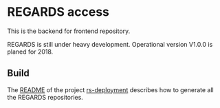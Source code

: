 # REGARDS access

This is the backend for frontend repository.

REGARDS is still under heavy development. Operational version V1.0.0 is planed for 2018.

## Build
The [README](https://github.com/RegardsOss/regards-deployment/blob/master/README.md) of the project [rs-deployment](https://github.com/RegardsOss/regards-deployment) describes how to generate all the REGARDS repositories.
